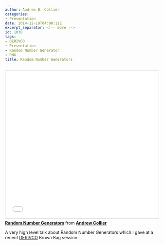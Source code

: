 ```yaml
---
author: Andrew B. Collier
categories:
- Presentation
date: 2014-12-19T04:00:11Z
excerpt_separator: <!-- more -->
id: 1030
tags:
- DERIVCO
- Presentation
- Random Number Generator
- RNG
title: Random Number Generators
---
```


<!--more-->

<iframe src="//www.slideshare.net/slideshow/embed_code/key/bQM6ioNAtfF5mw" width="595" height="485" frameborder="0" marginwidth="0" marginheight="0" scrolling="no" style="border:1px solid #CCC; border-width:1px; margin-bottom:5px; max-width: 100%;" allowfullscreen> </iframe> <div style="margin-bottom:5px"> <strong> <a href="//www.slideshare.net/andrewbcollier/random-number-generators" title="Random Number Generators" target="_blank">Random Number Generators</a> </strong> from <strong><a target="_blank" href="https://www.slideshare.net/andrewbcollier">Andrew Collier</a></strong> </div>

A very high level talk about Random Number Generators which I gave at a recent [DERIVCO](http://www.derivco.com/) Brown Bag session.
